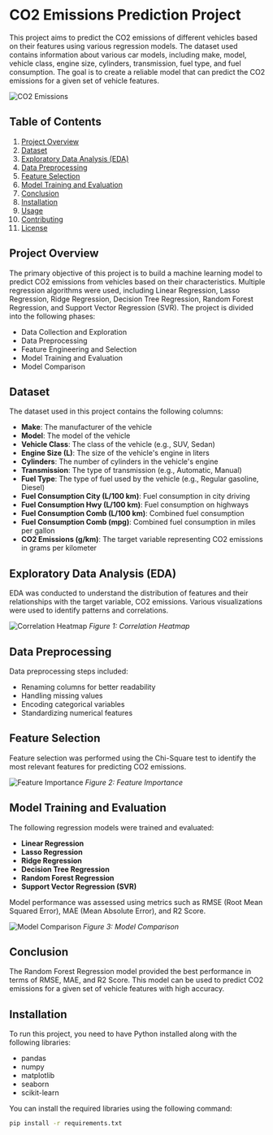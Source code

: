 # CO2 Emissions Prediction Project

This project aims to predict the CO2 emissions of different vehicles based on their features using various regression models. The dataset used contains information about various car models, including make, model, vehicle class, engine size, cylinders, transmission, fuel type, and fuel consumption. The goal is to create a reliable model that can predict the CO2 emissions for a given set of vehicle features.

![CO2 Emissions](images/co2_emissions_banner.png)

## Table of Contents

1. [Project Overview](#project-overview)
2. [Dataset](#dataset)
3. [Exploratory Data Analysis (EDA)](#exploratory-data-analysis-eda)
4. [Data Preprocessing](#data-preprocessing)
5. [Feature Selection](#feature-selection)
6. [Model Training and Evaluation](#model-training-and-evaluation)
7. [Conclusion](#conclusion)
8. [Installation](#installation)
9. [Usage](#usage)
10. [Contributing](#contributing)
11. [License](#license)

## Project Overview

The primary objective of this project is to build a machine learning model to predict CO2 emissions from vehicles based on their characteristics. Multiple regression algorithms were used, including Linear Regression, Lasso Regression, Ridge Regression, Decision Tree Regression, Random Forest Regression, and Support Vector Regression (SVR). The project is divided into the following phases:

- Data Collection and Exploration
- Data Preprocessing
- Feature Engineering and Selection
- Model Training and Evaluation
- Model Comparison

## Dataset

The dataset used in this project contains the following columns:
- **Make**: The manufacturer of the vehicle
- **Model**: The model of the vehicle
- **Vehicle Class**: The class of the vehicle (e.g., SUV, Sedan)
- **Engine Size (L)**: The size of the vehicle's engine in liters
- **Cylinders**: The number of cylinders in the vehicle's engine
- **Transmission**: The type of transmission (e.g., Automatic, Manual)
- **Fuel Type**: The type of fuel used by the vehicle (e.g., Regular gasoline, Diesel)
- **Fuel Consumption City (L/100 km)**: Fuel consumption in city driving
- **Fuel Consumption Hwy (L/100 km)**: Fuel consumption on highways
- **Fuel Consumption Comb (L/100 km)**: Combined fuel consumption
- **Fuel Consumption Comb (mpg)**: Combined fuel consumption in miles per gallon
- **CO2 Emissions (g/km)**: The target variable representing CO2 emissions in grams per kilometer

## Exploratory Data Analysis (EDA)

EDA was conducted to understand the distribution of features and their relationships with the target variable, CO2 emissions. Various visualizations were used to identify patterns and correlations.

![Correlation Heatmap](images/correlation_heatmap.png)
*Figure 1: Correlation Heatmap*

## Data Preprocessing

Data preprocessing steps included:
- Renaming columns for better readability
- Handling missing values
- Encoding categorical variables
- Standardizing numerical features

## Feature Selection

Feature selection was performed using the Chi-Square test to identify the most relevant features for predicting CO2 emissions.

![Feature Importance](images/feature_importance.png)
*Figure 2: Feature Importance*

## Model Training and Evaluation

The following regression models were trained and evaluated:
- **Linear Regression**
- **Lasso Regression**
- **Ridge Regression**
- **Decision Tree Regression**
- **Random Forest Regression**
- **Support Vector Regression (SVR)**

Model performance was assessed using metrics such as RMSE (Root Mean Squared Error), MAE (Mean Absolute Error), and R2 Score.

![Model Comparison](images/model_comparison.png)
*Figure 3: Model Comparison*

## Conclusion

The Random Forest Regression model provided the best performance in terms of RMSE, MAE, and R2 Score. This model can be used to predict CO2 emissions for a given set of vehicle features with high accuracy.

## Installation

To run this project, you need to have Python installed along with the following libraries:
- pandas
- numpy
- matplotlib
- seaborn
- scikit-learn

You can install the required libraries using the following command:

```bash
pip install -r requirements.txt
